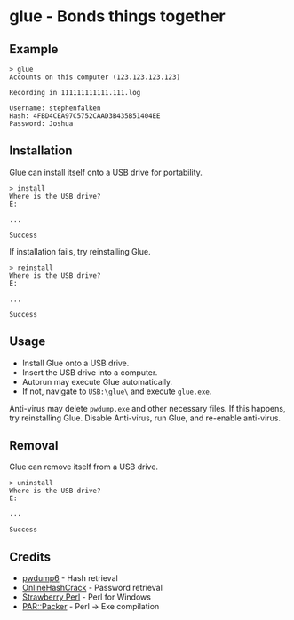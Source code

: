 # glue - Bonds things together

## Example

```
> glue
Accounts on this computer (123.123.123.123)

Recording in 111111111111.111.log

Username: stephenfalken
Hash: 4FBD4CEA97C5752CAAD3B435B51404EE
Password: Joshua
```

## Installation

Glue can install itself onto a USB drive for portability.

```
> install
Where is the USB drive?
E:

...

Success
```

If installation fails, try reinstalling Glue.

```
> reinstall
Where is the USB drive?
E:

...

Success
```

## Usage

 * Install Glue onto a USB drive.
 * Insert the USB drive into a computer.
 * Autorun may execute Glue automatically.
 * If not, navigate to `USB:\glue\` and execute `glue.exe`.

Anti-virus may delete `pwdump.exe` and other necessary files. If this happens, try reinstalling Glue. Disable Anti-virus, run Glue, and re-enable anti-virus.

## Removal

Glue can remove itself from a USB drive.

```
> uninstall
Where is the USB drive?
E:

...

Success
```

## Credits

 * [pwdump6](http://www.foofus.net/~fizzgig/pwdump/) - Hash retrieval
 * [OnlineHashCrack](http://www.onlinehashcrack.com/) - Password retrieval
 * [Strawberry Perl](http://strawberryperl.com/) - Perl for Windows
 * [PAR::Packer](http://search.cpan.org/~rschupp/PAR-Packer-1.012/lib/PAR/Packer.pm) - Perl -> Exe compilation
